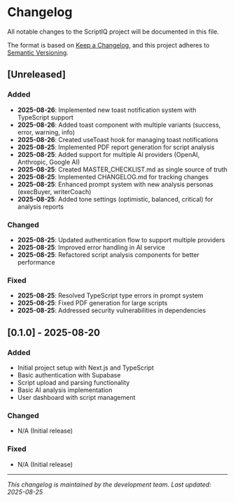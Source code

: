 # Changelog

All notable changes to the ScriptIQ project will be documented in this file.

The format is based on [Keep a Changelog](https://keepachangelog.com/en/1.0.0/),
and this project adheres to [Semantic Versioning](https://semver.org/spec/v2.0.0.html).

## [Unreleased]

### Added
- **2025-08-26**: Implemented new toast notification system with TypeScript support
- **2025-08-26**: Added toast component with multiple variants (success, error, warning, info)
- **2025-08-26**: Created useToast hook for managing toast notifications
- **2025-08-25**: Implemented PDF report generation for script analysis
- **2025-08-25**: Added support for multiple AI providers (OpenAI, Anthropic, Google AI)
- **2025-08-25**: Created MASTER_CHECKLIST.md as single source of truth
- **2025-08-25**: Implemented CHANGELOG.md for tracking changes
- **2025-08-25**: Enhanced prompt system with new analysis personas (execBuyer, writerCoach)
- **2025-08-25**: Added tone settings (optimistic, balanced, critical) for analysis reports

### Changed
- **2025-08-25**: Updated authentication flow to support multiple providers
- **2025-08-25**: Improved error handling in AI service
- **2025-08-25**: Refactored script analysis components for better performance

### Fixed
- **2025-08-25**: Resolved TypeScript type errors in prompt system
- **2025-08-25**: Fixed PDF generation for large scripts
- **2025-08-25**: Addressed security vulnerabilities in dependencies

## [0.1.0] - 2025-08-20

### Added
- Initial project setup with Next.js and TypeScript
- Basic authentication with Supabase
- Script upload and parsing functionality
- Basic AI analysis implementation
- User dashboard with script management

### Changed
- N/A (Initial release)

### Fixed
- N/A (Initial release)

---
*This changelog is maintained by the development team. Last updated: 2025-08-25*
